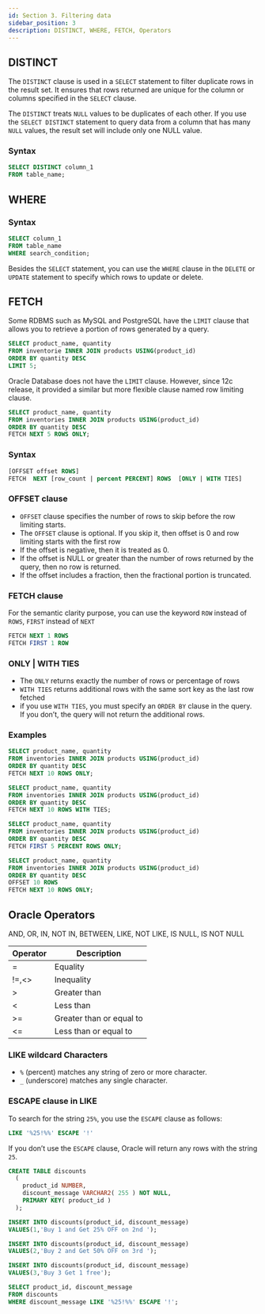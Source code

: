 ```yaml
---
id: Section 3. Filtering data
sidebar_position: 3
description: DISTINCT, WHERE, FETCH, Operators
---
```


## DISTINCT

The `DISTINCT` clause is used in a `SELECT` statement to filter duplicate rows in the result set. It ensures that rows returned are unique for the column or columns specified in the `SELECT` clause.

The `DISTINCT` treats `NULL` values to be duplicates of each other. If you use the `SELECT DISTINCT` statement to query data from a column that has many `NULL` values, the result set will include only one NULL value.

### Syntax

```sql
SELECT DISTINCT column_1
FROM table_name;
```

## WHERE

### Syntax

```sql
SELECT column_1
FROM table_name
WHERE search_condition;
```

Besides the `SELECT` statement, you can use the `WHERE` clause in the `DELETE` or `UPDATE` statement to specify which rows to update or delete.

## FETCH

Some RDBMS such as MySQL and PostgreSQL have the `LIMIT` clause that allows you to retrieve a portion of rows generated by a query.

```sql
SELECT product_name, quantity
FROM inventorie INNER JOIN products USING(product_id)
ORDER BY quantity DESC
LIMIT 5;
```

Oracle Database does not have the `LIMIT` clause. However, since 12c release, it provided a similar but more flexible clause named row limiting clause.

```sql
SELECT product_name, quantity
FROM inventories INNER JOIN products USING(product_id)
ORDER BY quantity DESC
FETCH NEXT 5 ROWS ONLY;
```

### Syntax

```sql
[OFFSET offset ROWS]
FETCH  NEXT [row_count | percent PERCENT] ROWS  [ONLY | WITH TIES]
```

### OFFSET clause

- `OFFSET` clause specifies the number of rows to skip before the row limiting starts.
- The `OFFSET` clause is optional. If you skip it, then offset is 0 and row limiting starts with the first row
- If the offset is negative, then it is treated as 0.
- If the offset is NULL or greater than the number of rows returned by the query, then no row is returned.
- If the offset includes a fraction, then the fractional portion is truncated.

### FETCH clause

For the semantic clarity purpose, you can use the keyword `ROW` instead of `ROWS`, `FIRST` instead of `NEXT`

```sql
FETCH NEXT 1 ROWS
FETCH FIRST 1 ROW
```

### ONLY | WITH TIES

- The `ONLY` returns exactly the number of rows or percentage of rows
- `WITH TIES` returns additional rows with the same sort key as the last row fetched
- if you use `WITH TIES`, you must specify an `ORDER BY` clause in the query. If you don’t, the query will not return the additional rows.

### Examples

```sql
SELECT product_name, quantity
FROM inventories INNER JOIN products USING(product_id)
ORDER BY quantity DESC
FETCH NEXT 10 ROWS ONLY;
```

```sql
SELECT product_name, quantity
FROM inventories INNER JOIN products USING(product_id)
ORDER BY quantity DESC
FETCH NEXT 10 ROWS WITH TIES;
```

```sql
SELECT product_name, quantity
FROM inventories INNER JOIN products USING(product_id)
ORDER BY quantity DESC
FETCH FIRST 5 PERCENT ROWS ONLY;
```

```sql
SELECT product_name, quantity
FROM inventories INNER JOIN products USING(product_id)
ORDER BY quantity DESC
OFFSET 10 ROWS
FETCH NEXT 10 ROWS ONLY;
```

## Oracle Operators

AND, OR, IN, NOT IN, BETWEEN, LIKE, NOT LIKE, IS NULL, IS NOT NULL

| Operator | Description              |
| -------- | ------------------------ |
| =        | Equality                 |
| \!=,<\>  | Inequality               |
| \>       | Greater than             |
| <        | Less than                |
| \>=      | Greater than or equal to |
| <=       | Less than or equal to    |

### LIKE wildcard Characters

- `%` (percent) matches any string of zero or more character.
- `_` (underscore) matches any single character.

### ESCAPE clause in LIKE

To search for the string `25%`, you use the `ESCAPE` clause as follows:

```sql
LIKE '%25!%%' ESCAPE '!'
```

If you don’t use the `ESCAPE` clause, Oracle will return any rows with the string `25`.

```sql
CREATE TABLE discounts
  (
    product_id NUMBER,
    discount_message VARCHAR2( 255 ) NOT NULL,
    PRIMARY KEY( product_id )
  );

INSERT INTO discounts(product_id, discount_message)
VALUES(1,'Buy 1 and Get 25% OFF on 2nd ');

INSERT INTO discounts(product_id, discount_message)
VALUES(2,'Buy 2 and Get 50% OFF on 3rd ');

INSERT INTO discounts(product_id, discount_message)
VALUES(3,'Buy 3 Get 1 free');
```

```sql
SELECT product_id, discount_message
FROM discounts
WHERE discount_message LIKE '%25!%%' ESCAPE '!';
```
